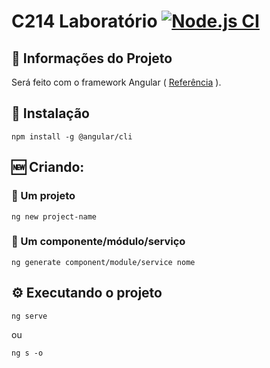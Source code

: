 # C214 Laboratório [![Node.js CI](https://github.com/CamilaCSilva/C214-lab/actions/workflows/node.js.yml/badge.svg)](https://github.com/CamilaCSilva/C214-lab/actions/workflows/node.js.yml)

## :memo: Informações do Projeto
 Será feito com o framework Angular (
[Referência](https://angular.io/cli#cli-overview-and-command-reference) ).

## :wrench: Instalação 
```
npm install -g @angular/cli
```

## :new: Criando: 
### :small_blue_diamond: Um projeto
```
ng new project-name
```

### :small_blue_diamond: Um componente/módulo/serviço
```
ng generate component/module/service nome
```

## :gear: Executando o projeto
```
ng serve
```
ou
```
ng s -o
```
